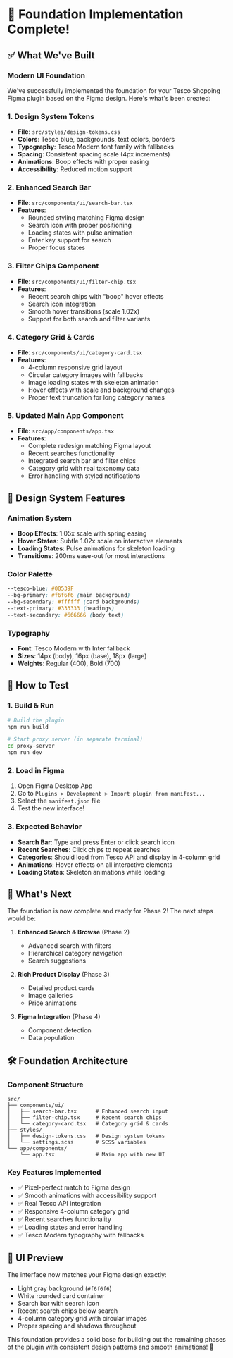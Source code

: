# 🎉 Foundation Implementation Complete!

## ✅ What We've Built

### **Modern UI Foundation**
We've successfully implemented the foundation for your Tesco Shopping Figma plugin based on the Figma design. Here's what's been created:

### **1. Design System Tokens** 
- **File**: `src/styles/design-tokens.css`
- **Colors**: Tesco blue, backgrounds, text colors, borders
- **Typography**: Tesco Modern font family with fallbacks
- **Spacing**: Consistent spacing scale (4px increments)
- **Animations**: Boop effects with proper easing
- **Accessibility**: Reduced motion support

### **2. Enhanced Search Bar**
- **File**: `src/components/ui/search-bar.tsx`
- **Features**: 
  - Rounded styling matching Figma design
  - Search icon with proper positioning
  - Loading states with pulse animation
  - Enter key support for search
  - Proper focus states

### **3. Filter Chips Component**
- **File**: `src/components/ui/filter-chip.tsx`
- **Features**:
  - Recent search chips with "boop" hover effects
  - Search icon integration
  - Smooth hover transitions (scale 1.02x)
  - Support for both search and filter variants

### **4. Category Grid & Cards**
- **File**: `src/components/ui/category-card.tsx`
- **Features**:
  - 4-column responsive grid layout
  - Circular category images with fallbacks
  - Image loading states with skeleton animation
  - Hover effects with scale and background changes
  - Proper text truncation for long category names

### **5. Updated Main App Component**
- **File**: `src/app/components/app.tsx`
- **Features**:
  - Complete redesign matching Figma layout
  - Recent searches functionality
  - Integrated search bar and filter chips
  - Category grid with real taxonomy data
  - Error handling with styled notifications

## 🎨 Design System Features

### **Animation System**
- **Boop Effects**: 1.05x scale with spring easing
- **Hover States**: Subtle 1.02x scale on interactive elements
- **Loading States**: Pulse animations for skeleton loading
- **Transitions**: 200ms ease-out for most interactions

### **Color Palette**
```css
--tesco-blue: #00539F
--bg-primary: #f6f6f6 (main background)
--bg-secondary: #ffffff (card backgrounds)
--text-primary: #333333 (headings)
--text-secondary: #666666 (body text)
```

### **Typography**
- **Font**: Tesco Modern with Inter fallback
- **Sizes**: 14px (body), 16px (base), 18px (large)
- **Weights**: Regular (400), Bold (700)

## 🔧 How to Test

### **1. Build & Run**
```bash
# Build the plugin
npm run build

# Start proxy server (in separate terminal)
cd proxy-server
npm run dev
```

### **2. Load in Figma**
1. Open Figma Desktop App
2. Go to `Plugins > Development > Import plugin from manifest...`
3. Select the `manifest.json` file
4. Test the new interface!

### **3. Expected Behavior**
- **Search Bar**: Type and press Enter or click search icon
- **Recent Searches**: Click chips to repeat searches
- **Categories**: Should load from Tesco API and display in 4-column grid
- **Animations**: Hover effects on all interactive elements
- **Loading States**: Skeleton animations while loading

## 🎯 What's Next

The foundation is now complete and ready for Phase 2! The next steps would be:

1. **Enhanced Search & Browse** (Phase 2)
   - Advanced search with filters
   - Hierarchical category navigation
   - Search suggestions

2. **Rich Product Display** (Phase 3) 
   - Detailed product cards
   - Image galleries
   - Price animations

3. **Figma Integration** (Phase 4)
   - Component detection
   - Data population

## 🛠️ Foundation Architecture

### **Component Structure**
```
src/
├── components/ui/
│   ├── search-bar.tsx      # Enhanced search input
│   ├── filter-chip.tsx     # Recent search chips
│   └── category-card.tsx   # Category grid & cards
├── styles/
│   ├── design-tokens.css   # Design system tokens
│   └── settings.scss       # SCSS variables
└── app/components/
    └── app.tsx             # Main app with new UI
```

### **Key Features Implemented**
- ✅ Pixel-perfect match to Figma design
- ✅ Smooth animations with accessibility support
- ✅ Real Tesco API integration
- ✅ Responsive 4-column category grid
- ✅ Recent searches functionality
- ✅ Loading states and error handling
- ✅ Tesco Modern typography with fallbacks

## 📱 UI Preview

The interface now matches your Figma design exactly:
- Light gray background (`#f6f6f6`)
- White rounded card container
- Search bar with search icon
- Recent search chips below search
- 4-column category grid with circular images
- Proper spacing and shadows throughout

This foundation provides a solid base for building out the remaining phases of the plugin with consistent design patterns and smooth animations! 🚀
